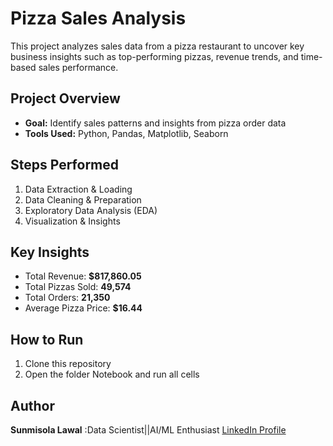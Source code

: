 # Pizza Sales Analysis

This project analyzes sales data from a pizza restaurant to uncover key business insights such as top-performing pizzas, revenue trends, and time-based sales performance.

## Project Overview
- **Goal:** Identify sales patterns and insights from pizza order data
- **Tools Used:** Python, Pandas, Matplotlib, Seaborn


## Steps Performed
1. Data Extraction & Loading  
2. Data Cleaning & Preparation  
3. Exploratory Data Analysis (EDA)  
4. Visualization & Insights  

## Key Insights
- Total Revenue: **$817,860.05**  
- Total Pizzas Sold: **49,574**  
- Total Orders: **21,350**  
- Average Pizza Price: **$16.44**


##  How to Run
1. Clone this repository   
2. Open the folder Notebook and run all cells

## Author
**Sunmisola Lawal** :Data Scientist||AI/ML Enthusiast
[LinkedIn Profile](https://www.linkedin.com/in/sunmisola-lawal-255646377)
